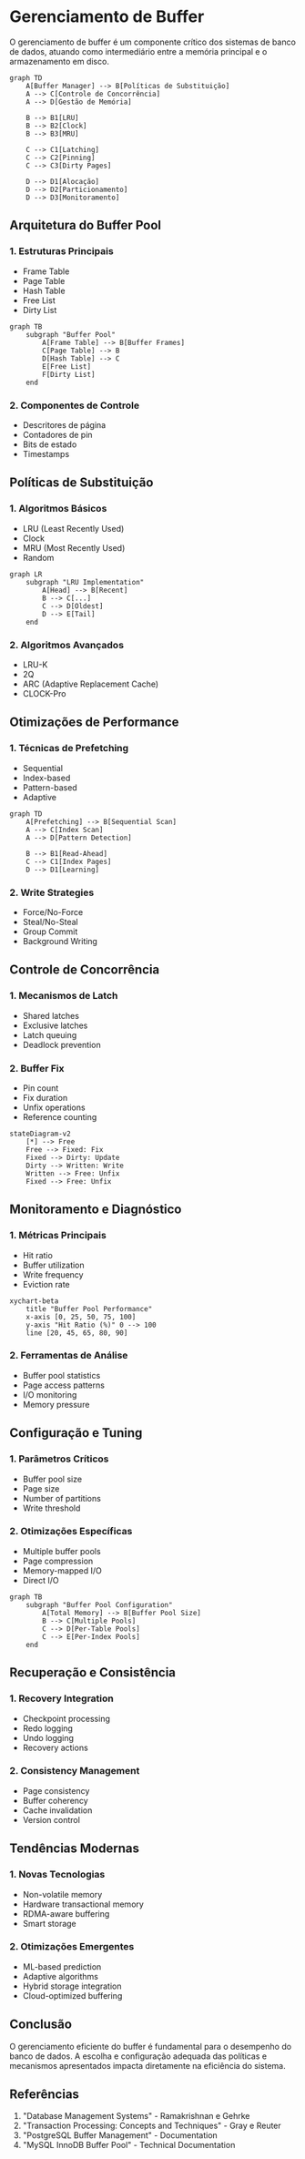 # Gerenciamento de Buffer

O gerenciamento de buffer é um componente crítico dos sistemas de banco de dados, atuando como intermediário entre a memória principal e o armazenamento em disco.

```mermaid
graph TD
    A[Buffer Manager] --> B[Políticas de Substituição]
    A --> C[Controle de Concorrência]
    A --> D[Gestão de Memória]
    
    B --> B1[LRU]
    B --> B2[Clock]
    B --> B3[MRU]
    
    C --> C1[Latching]
    C --> C2[Pinning]
    C --> C3[Dirty Pages]
    
    D --> D1[Alocação]
    D --> D2[Particionamento]
    D --> D3[Monitoramento]
```

## Arquitetura do Buffer Pool

### 1. Estruturas Principais
- Frame Table
- Page Table
- Hash Table
- Free List
- Dirty List

```mermaid
graph TB
    subgraph "Buffer Pool"
        A[Frame Table] --> B[Buffer Frames]
        C[Page Table] --> B
        D[Hash Table] --> C
        E[Free List]
        F[Dirty List]
    end
```

### 2. Componentes de Controle
- Descritores de página
- Contadores de pin
- Bits de estado
- Timestamps

## Políticas de Substituição

### 1. Algoritmos Básicos
- LRU (Least Recently Used)
- Clock
- MRU (Most Recently Used)
- Random

```mermaid
graph LR
    subgraph "LRU Implementation"
        A[Head] --> B[Recent]
        B --> C[...]
        C --> D[Oldest]
        D --> E[Tail]
    end
```

### 2. Algoritmos Avançados
- LRU-K
- 2Q
- ARC (Adaptive Replacement Cache)
- CLOCK-Pro

## Otimizações de Performance

### 1. Técnicas de Prefetching
- Sequential
- Index-based
- Pattern-based
- Adaptive

```mermaid
graph TD
    A[Prefetching] --> B[Sequential Scan]
    A --> C[Index Scan]
    A --> D[Pattern Detection]
    
    B --> B1[Read-Ahead]
    C --> C1[Index Pages]
    D --> D1[Learning]
```

### 2. Write Strategies
- Force/No-Force
- Steal/No-Steal
- Group Commit
- Background Writing

## Controle de Concorrência

### 1. Mecanismos de Latch
- Shared latches
- Exclusive latches
- Latch queuing
- Deadlock prevention

### 2. Buffer Fix
- Pin count
- Fix duration
- Unfix operations
- Reference counting

```mermaid
stateDiagram-v2
    [*] --> Free
    Free --> Fixed: Fix
    Fixed --> Dirty: Update
    Dirty --> Written: Write
    Written --> Free: Unfix
    Fixed --> Free: Unfix
```

## Monitoramento e Diagnóstico

### 1. Métricas Principais
- Hit ratio
- Buffer utilization
- Write frequency
- Eviction rate

```mermaid
xychart-beta
    title "Buffer Pool Performance"
    x-axis [0, 25, 50, 75, 100]
    y-axis "Hit Ratio (%)" 0 --> 100
    line [20, 45, 65, 80, 90]
```

### 2. Ferramentas de Análise
- Buffer pool statistics
- Page access patterns
- I/O monitoring
- Memory pressure

## Configuração e Tuning

### 1. Parâmetros Críticos
- Buffer pool size
- Page size
- Number of partitions
- Write threshold

### 2. Otimizações Específicas
- Multiple buffer pools
- Page compression
- Memory-mapped I/O
- Direct I/O

```mermaid
graph TB
    subgraph "Buffer Pool Configuration"
        A[Total Memory] --> B[Buffer Pool Size]
        B --> C[Multiple Pools]
        C --> D[Per-Table Pools]
        C --> E[Per-Index Pools]
    end
```

## Recuperação e Consistência

### 1. Recovery Integration
- Checkpoint processing
- Redo logging
- Undo logging
- Recovery actions

### 2. Consistency Management
- Page consistency
- Buffer coherency
- Cache invalidation
- Version control

## Tendências Modernas

### 1. Novas Tecnologias
- Non-volatile memory
- Hardware transactional memory
- RDMA-aware buffering
- Smart storage

### 2. Otimizações Emergentes
- ML-based prediction
- Adaptive algorithms
- Hybrid storage integration
- Cloud-optimized buffering

## Conclusão

O gerenciamento eficiente do buffer é fundamental para o desempenho do banco de dados. A escolha e configuração adequada das políticas e mecanismos apresentados impacta diretamente na eficiência do sistema.

## Referências

1. "Database Management Systems" - Ramakrishnan e Gehrke
2. "Transaction Processing: Concepts and Techniques" - Gray e Reuter
3. "PostgreSQL Buffer Management" - Documentation
4. "MySQL InnoDB Buffer Pool" - Technical Documentation